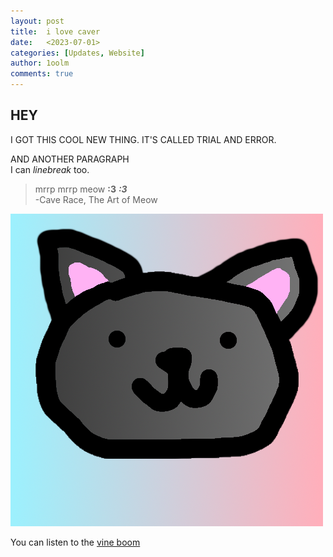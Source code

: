 ```yaml
---
layout: post
title:  i love caver
date:   <2023-07-01>
categories: [Updates, Website]
author: 1oolm
comments: true
---
```

## HEY
I GOT THIS COOL NEW THING. IT'S CALLED TRIAL AND ERROR.

AND ANOTHER PARAGRAPH   
I can *linebreak* too.

>mrrp mrrp meow **:3** ***:3***  
-Cave Race, The Art of Meow   

![CAVE](/assets/image/caverace.png)

You can listen to the [vine boom](/assets/sound/VineBoomSoundEffect.wav)

